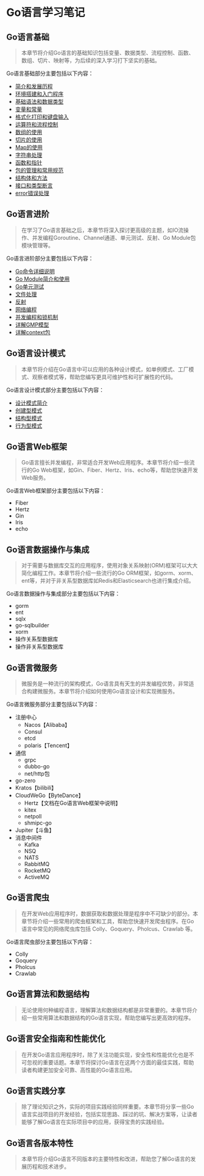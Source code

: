 # Go语言学习笔记

## Go语言基础

> 本章节将介绍Go语言的基础知识包括变量、数据类型、流程控制、函数、数组、切片、映射等，为后续的深入学习打下坚实的基础。

Go语言基础部分主要包括以下内容：
- [简介和发展历程](01-Go语言基础/01-简介和发展历程.md)
- [环境搭建和入门程序](01-Go语言基础/02-环境搭建和入门程序.md)
- [基础语法和数据类型](01-Go语言基础/03-基础语法和数据类型.md)
- [变量和常量](01-Go语言基础/04-变量和常量.md)
- [格式化打印和键盘输入](01-Go语言基础/05-格式化打印和键盘输入.md)
- [运算符和流程控制](01-Go语言基础/06-运算符和流程控制.md)
- [数组的使用](01-Go语言基础/07-数组的使用.md)
- [切片的使用](01-Go语言基础/08-切片的使用.md)
- [Map的使用](01-Go语言基础/09-Map的使用.md)
- [字符串处理](01-Go语言基础/10-字符串处理.md)
- [函数和指针](01-Go语言基础/11-函数和指针.md)
- [包的管理和常用规范](01-Go语言基础/12-包的管理和常用规范.md)
- [结构体和方法](01-Go语言基础/13-结构体和方法.md)
- [接口和类型断言](01-Go语言基础/14-接口和类型断言.md)
- [error错误处理](01-Go语言基础/15-error错误处理.md)

## Go语言进阶

> 在学习了Go语言基础之后，本章节将深入探讨更高级的主题，如IO流操作、并发编程Goroutine、Channel通道、单元测试、反射、Go Module包模块管理等。

Go语言进阶部分主要包括以下内容：
- [Go命令详细说明](02-Go语言进阶/01-Go命令详细说明.md)
- [Go Module简介和使用](02-Go语言进阶/02-Go%20Module简介和使用.md)
- [Go单元测试](02-Go语言进阶/03-Go单元测试.md)
- [文件处理](02-Go语言进阶/04-文件处理.md)
- [反射](02-Go语言进阶/05-反射.md)
- [网络编程](02-Go语言进阶/06-网络编程.md)
- [并发编程和锁机制](02-Go语言进阶/07-并发编程和锁机制.md)
- [详解GMP模型](02-Go语言进阶/08-详解GMP模型.md)
- [详解context包](02-Go语言进阶/09-详解context包.md)

## Go语言设计模式

> 本章节将介绍在Go语言中可以应用的各种设计模式，如单例模式、工厂模式、观察者模式等，帮助您编写更具可维护性和可扩展性的代码。

Go语言设计模式部分主要包括以下内容：
- [设计模式简介]()
- [创建型模式]()
- [结构型模式]()
- [行为型模式]()

## Go语言Web框架

> Go语言擅长并发编程，非常适合开发Web应用程序。本章节将介绍一些流行的Go Web框架，如Gin、Fiber、Hertz、Iris、echo等，帮助您快速开发Web服务。

Go语言Web框架部分主要包括以下内容：
- Fiber
- Hertz
- Gin
- Iris
- echo

## Go语言数据操作与集成

> 对于需要与数据库交互的应用程序，使用对象关系映射(ORM)框架可以大大简化编程工作。本章节将介绍一些流行的Go ORM框架，如gorm、xorm、ent等，并对于非关系型数据库如Redis和Elasticsearch也进行集成介绍。

Go语言数据操作与集成部分主要包括以下内容：
- gorm
- ent
- sqlx
- go-sqlbuilder
- xorm
- 操作关系型数据库
- 操作非关系型数据库

## Go语言微服务

> 微服务是一种流行的架构模式，Go语言具有天生的并发编程优势，非常适合构建微服务。本章节将介绍如何使用Go语言设计和实现微服务。

Go语言微服务部分主要包括以下内容：
- 注册中心
  - Nacos【Alibaba】
  - Consul
  - etcd
  - polaris【Tencent】
- 通信
  - grpc
  - dubbo-go
  - net/http包
- go-zero
- Kratos【bilibili】
- CloudWeGo【ByteDance】
  - Hertz【文档在Go语言Web框架中说明】
  - kitex
  - netpoll
  - shmipc-go
- Jupiter【斗鱼】
- 消息中间件
  - Kafka
  - NSQ
  - NATS
  - RabbitMQ
  - RocketMQ
  - ActiveMQ

## Go语言爬虫

> 在开发Web应用程序时，数据获取和数据处理是程序中不可缺少的部分。本章节将介绍一些常用的爬虫框架和工具，帮助您快速开发爬虫程序。在Go语言中常见的网络爬虫库包括 Colly、Goquery、Pholcus、Crawlab 等。

Go语言爬虫部分主要包括以下内容：
- Colly
- Goquery
- Pholcus
- Crawlab

## Go语言算法和数据结构

> 无论使用何种编程语言，理解算法和数据结构都是非常重要的。本章节将介绍一些常用算法和数据结构的Go语言实现，帮助您编写出更高效的程序。

## Go语言安全指南和性能优化

> 在开发Go语言应用程序时，除了关注功能实现，安全性和性能优化也是不可忽视的重要话题。本章节将探讨Go语言在这两个方面的最佳实践，帮助读者构建更加安全可靠、高性能的Go语言应用。

## Go语言实践分享

> 除了理论知识之外，实际的项目实践经验同样重要。本章节将分享一些Go语言实战项目的开发经验，包括实现思路、踩过的坑、解决方案等，让读者能够了解Go语言在实际项目中的应用，获得宝贵的实践经验。

## Go语言各版本特性

> 本章节将介绍Go语言不同版本的主要特性和改进，帮助您了解Go语言的发展历程和技术进步。
